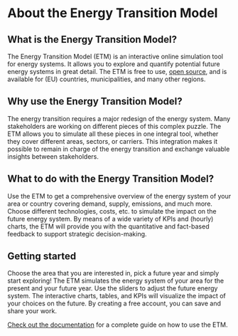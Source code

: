 # About the Energy Transition Model

<h2 id="what-is">What is the Energy Transition Model?</h2>

The Energy Transition Model (ETM) is an interactive online simulation tool for energy systems. It allows you to explore and quantify potential future energy systems in great detail. The ETM is free to use, [open source](/development#open-source), and is available for (EU) countries, municipalities, and many other regions.

<h2 id="why-use">Why use the Energy Transition Model?</h2>

The energy transition requires a major redesign of the energy system. Many stakeholders are working on different pieces of this complex puzzle. The ETM allows you to simulate all these pieces in one integral tool, whether they cover different areas, sectors, or carriers. This integration makes it possible to remain in charge of the energy transition and exchange valuable insights between stakeholders.

<h2 id="what-to-do">What to do with the Energy Transition Model?</h2>

Use the ETM to get a comprehensive overview of the energy system of your area or country covering demand, supply, emissions, and much more. Choose different technologies, costs, etc. to simulate the impact on the future energy system. By means of a wide variety of KPIs and (hourly) charts, the ETM will provide you with the quantitative and fact-based feedback to support strategic decision-making.

<h2 id="getting-started">Getting started</h2>

Choose the area that you are interested in, pick a future year and simply start exploring! The ETM simulates the energy system of your area for the present and your future year. Use the sliders to adjust the future energy system. The interactive charts, tables, and KPIs will visualize the impact of your choices on the future. By creating a free account, you can save and share your work.

[Check out the documentation](https://docs.energytransitionmodel.com/main/starting-or-exploring) for a complete guide on how to use the ETM.
